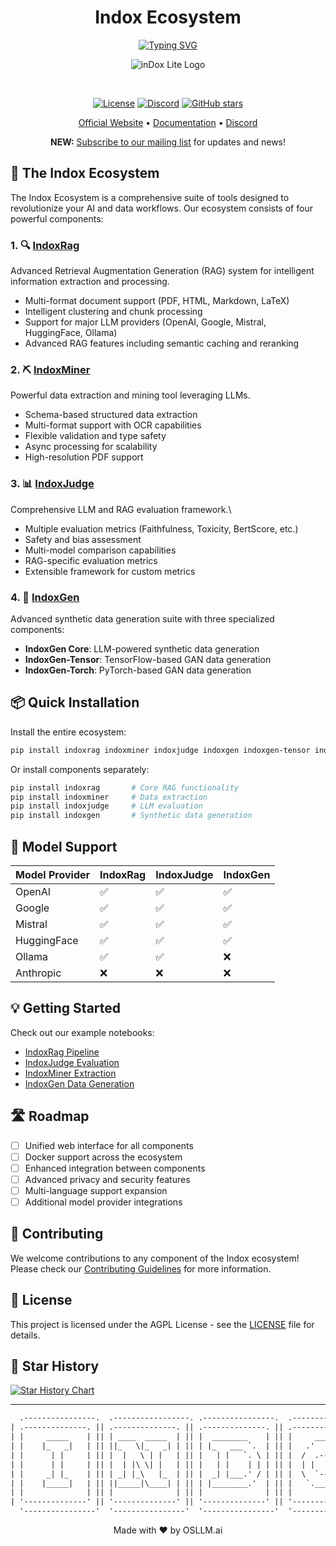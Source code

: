 <div align="center">
  <h1>Indox Ecosystem</h1>
  <a href="https://github.com/osllmai/indoxRag">
    <img src="https://readme-typing-svg.demolab.com?font=Georgia&size=16&duration=3000&pause=500&multiline=true&width=700&height=100&lines=Indox+Ecosystem;Advanced+Search+%7C+Data+Mining+%7C+LLM+Evaluation+%7C+Synthetic+Data;Copyright+©️+OSLLAM.ai" alt="Typing SVG"/>
  </a>
</div>

<div align="center">

<p align="center">
  <img src="https://raw.githubusercontent.com/osllmai/inDox/blob/master/docs/indoxRag/assets/lite-logo%201.png" alt="inDox Lite Logo">
</p>
</br>

[![License](https://img.shields.io/github/license/osllmai/indoxRag)](https://github.com/osllmai/indoxRag/blob/main/LICENSE)
[![Discord](https://img.shields.io/discord/1223867382460579961?label=Discord&logo=Discord&style=social)](https://discord.com/invite/ossllmai)
[![GitHub stars](https://img.shields.io/github/stars/osllmai/indoxRag?style=social)](https://github.com/osllmai/indoxRag)

[Official Website](https://osllm.ai) • [Documentation](https://docs.osllm.ai/index.html) • [Discord](https://discord.gg/qrCc56ZR)

**NEW:** [Subscribe to our mailing list](https://docs.google.com/forms/d/1CQXJvxLUqLBSXnjqQmRpOyZqD6nrKubLz2WTcIJ37fU/prefill) for updates and news!

</div>

## 🌟 The Indox Ecosystem

The Indox Ecosystem is a comprehensive suite of tools designed to revolutionize your AI and data workflows. Our ecosystem consists of four powerful components:

### 1. 🔍 [IndoxRag](https://github.com/osllmai/indoxRag)

Advanced Retrieval Augmentation Generation (RAG) system for intelligent information extraction and processing.

- Multi-format document support (PDF, HTML, Markdown, LaTeX)
- Intelligent clustering and chunk processing
- Support for major LLM providers (OpenAI, Google, Mistral, HuggingFace, Ollama)
- Advanced RAG features including semantic caching and reranking

### 2. ⛏️ [IndoxMiner](https://github.com/osllmai/indoxMiner)

Powerful data extraction and mining tool leveraging LLMs.

- Schema-based structured data extraction
- Multi-format support with OCR capabilities
- Flexible validation and type safety
- Async processing for scalability
- High-resolution PDF support

### 3. 📊 [IndoxJudge](https://github.com/osllmai/indoxJudge)

Comprehensive LLM and RAG evaluation framework.\
- Multiple evaluation metrics (Faithfulness, Toxicity, BertScore, etc.)
- Safety and bias assessment
- Multi-model comparison capabilities
- RAG-specific evaluation metrics
- Extensible framework for custom metrics

### 4. 🔄 [IndoxGen](https://github.com/osllmai/indoxGen)

Advanced synthetic data generation suite with three specialized components:

- **IndoxGen Core**: LLM-powered synthetic data generation
- **IndoxGen-Tensor**: TensorFlow-based GAN data generation
- **IndoxGen-Torch**: PyTorch-based GAN data generation

## 📦 Quick Installation

Install the entire ecosystem:

```bash
pip install indoxrag indoxminer indoxjudge indoxgen indoxgen-tensor indoxgen-torch
```

Or install components separately:

```bash
pip install indoxrag       # Core RAG functionality
pip install indoxminer     # Data extraction
pip install indoxjudge     # LLM evaluation
pip install indoxgen       # Synthetic data generation
```

## 🚀 Model Support

| Model Provider | IndoxRag | IndoxJudge | IndoxGen |
| -------------- | -------- | ---------- | -------- |
| OpenAI         | ✅       | ✅         | ✅       |
| Google         | ✅       | ✅         | ✅       |
| Mistral        | ✅       | ✅         | ✅       |
| HuggingFace    | ✅       | ✅         | ✅       |
| Ollama         | ✅       | ✅         | ❌       |
| Anthropic      | ❌       | ❌         | ❌       |

## 💡 Getting Started

Check out our example notebooks:

- [IndoxRag Pipeline](https://colab.research.google.com/github/osllmai/indoxRag/blob/master/Demo/indox_api_openai.ipynb)
- [IndoxJudge Evaluation](https://colab.research.google.com/github/osllmai/indoxRag/blob/master/Demo/indoxJudge_evaluation.ipynb)
- [IndoxMiner Extraction](examples/indoxminer_extraction.ipynb)
- [IndoxGen Data Generation](examples/indoxgen_synthetic.ipynb)

## 🛣️ Roadmap

- [ ] Unified web interface for all components
- [ ] Docker support across the ecosystem
- [ ] Enhanced integration between components
- [ ] Advanced privacy and security features
- [ ] Multi-language support expansion
- [ ] Additional model provider integrations

## 🤝 Contributing

We welcome contributions to any component of the Indox ecosystem! Please check our [Contributing Guidelines](CONTRIBUTING.md) for more information.

## 📄 License

This project is licensed under the AGPL License - see the [LICENSE](LICENSE) file for details.

## 🌟 Star History

[![Star History Chart](https://api.star-history.com/svg?repos=osllmai/indoxRag,osllmai/indoxMiner,osllmai/indoxJudge,osllmai/indoxGen&type=Date)](https://star-history.com/#osllmai/indoxRag&osllmai/indoxMiner&osllmai/indoxJudge&osllmai/indoxGen)

---

```txt
  .----------------.  .-----------------. .----------------.  .----------------.  .----------------.
| .--------------. || .--------------. || .--------------. || .--------------. || .--------------. |
| |     _____    | || | ____  _____  | || |  ________    | || |     ____     | || |  ____  ____  | |
| |    |_   _|   | || ||_   \|_   _| | || | |_   ___ `.  | || |   .'    `.   | || | |_  _||_  _| | |
| |      | |     | || |  |   \ | |   | || |   | |   `. \ | || |  /  .--.  \  | || |   \ \  / /   | |
| |      | |     | || |  | |\ \| |   | || |   | |    | | | || |  | |    | |  | || |    > `' <    | |
| |     _| |_    | || | _| |_\   |_  | || |  _| |___.' / | || |  \  `--'  /  | || |  _/ /'`\ \_  | |
| |    |_____|   | || ||_____|\____| | || | |________.'  | || |   `.____.'   | || | |____||____| | |
| |              | || |              | || |              | || |              | || |              | |
| '--------------' || '--------------' || '--------------' || '--------------' || '--------------' |
  '----------------'  '----------------'  '----------------'  '----------------'  '----------------'
```

<div align="center">
  Made with ❤️ by OSLLM.ai
</div>
